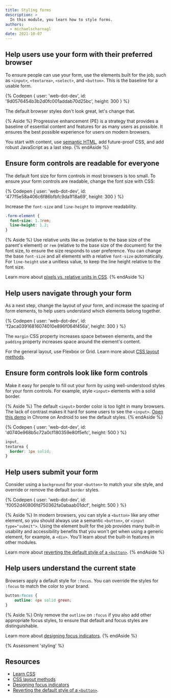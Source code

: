 ```yaml
---
title: Styling forms
description: >
  In this module, you learn how to style forms.
authors:
  - michaelscharnagl
date: 2021-10-07
---
```


## Help users use your form with their preferred browser

To ensure people can use your form, use the elements built for the job, 
such as `<input>`, `<textarea>`, `<select>`, and `<button>`. 
This is the baseline for a usable form.

{% Codepen {
  user: 'web-dot-dev',
  id: '9d0576454b3b2d0fc001addab70d25bc',
  height: 300
} %}

The default browser styles don't look great, let's change that.

{% Aside %}
Progressive enhancement (PE) is a strategy that provides a baseline of essential content and features for as many users as possible. 
It ensures the best possible experience for users on modern browsers.

You start with content, use 
[semantic HTML](https://developer.mozilla.org/docs/Glossary/Semantics#semantics_in_html), 
add future-proof CSS, and add robust JavaScript as a last step.
{% endAside %}

## Ensure form controls are readable for everyone

The default font size for form controls in most browsers is too small. 
To ensure your form controls are readable, change the font size with CSS:

{% Codepen {
  user: 'web-dot-dev',
  id: '477f5e58a406c6f86bfbfc9da1f18a69',
  height: 300
} %}

Increase the `font-size` and `line-height` to improve readability.

```css
.form-element {
  font-size: 1.3rem;
  line-height: 1.2;
}
``` 

{% Aside %}
Use relative units like `em` (relative to the base size of the parent's element) or `rem` 
(relative to the base size of the document) for the font size, 
to ensure the size responds to user preference. 
You can change the base `font-size` and all elements with a relative `font-size` automatically. 
For `line-height` use a unitless value, to keep the line height relative to the font size.

Learn more about 
[pixels vs. relative units in CSS](https://www.24a11y.com/2019/pixels-vs-relative-units-in-css-why-its-still-a-big-deal/).
{% endAside %}

## Help users navigate through your form

As a next step, change the layout of your form, and increase the spacing of form elements, 
to help users understand which elements belong together.

{% Codepen {
  user: 'web-dot-dev',
  id: 'f2aca03916816074010e896f064f456a',
  height: 300
} %}

The `margin` CSS property increases space between elements, 
and the `padding` property increases space around the element's content.

For the general layout, use Flexbox or Grid. 
Learn more about [CSS layout methods](/learn/css/layout/).

## Ensure form controls look like form controls

Make it easy for people to fill out your form by using well-understood styles for your form controls. 
For example, style `<input>` elements with a solid border. 

{% Aside %}
The default `<input>` border color is too light in many browsers. 
The lack of contrast makes it hard for some users to see the `<input>`. 
[Open this demo](https://codepen.io/web-dot-dev/pen/9d0576454b3b2d0fc001addab70d25bc) in Chrome on Android to see the default styles.
{% endAside %}

{% Codepen {
  user: 'web-dot-dev',
  id: 'd0740e968b5c72a0cf180359e80f5efc',
  height: 500
} %}


```css
input,
textarea {
  border: 1px solid;
}
```

## Help users submit your form

Consider using a `background` for your `<button>` to match your site style, 
and override or remove the default `border` styles.

{% Codepen {
  user: 'web-dot-dev',
  id: 'f0052d40806fd750362fa0abaab01dcf',
  height: 500
} %}

{% Aside %}
In modern browsers, you can style a `<button>` like any other element, 
so you should always use a semantic `<button>`, or `<input type="submit">`. 
Using the element built for the job provides many built-in usability and accessibility 
benefits that you won't get when using a generic element, for example, a `<div>`. 
You'll learn about the built-in features in other modules.

Learn more about 
[reverting the default style of a `<button>`](https://archive.hankchizljaw.com/wrote/introducing-the-button-element/#heading-oh-these-are-hard-to-style-though).
{% endAside %}

## Help users understand the current state

Browsers apply a default style for `:focus`. 
You can override the styles for `:focus` to match the color to your brand. 

```css
button:focus {
    outline: 4px solid green;
}
```

{% Aside %}
Only remove the `outline` on `:focus` if you also add other appropriate focus styles, 
to ensure that  default and focus styles are distinguishable.

Learn more about 
[designing focus indicators](https://www.sarasoueidan.com/blog/focus-indicators/).
{% endAside %}

{% Assessment 'styling' %}

## Resources

- [Learn CSS](/learn/css)
- [CSS layout methods](/learn/css/layout)
- [Designing focus indicators](https://www.sarasoueidan.com/blog/focus-indicators/)
- [Reverting the default style of a `<button>`](https://archive.hankchizljaw.com/wrote/introducing-the-button-element/#heading-oh-these-are-hard-to-style-though).
